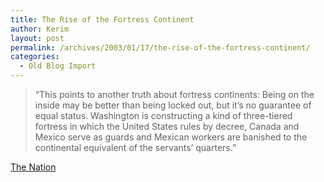 ```yaml
---
title: The Rise of the Fortress Continent
author: Kerim
layout: post
permalink: /archives/2003/01/17/the-rise-of-the-fortress-continent/
categories:
  - Old Blog Import
---
```


>   &#8220;This points to another truth about fortress continents: Being on the inside may be better than being locked out, but it&#8217;s no guarantee of equal status. Washington is constructing a kind of three-tiered fortress in which the United States rules by decree, Canada and Mexico serve as guards and Mexican workers are banished to the continental equivalent of the servants&#8217; quarters.&#8221;


<a href="http://www.thenation.com/doc.mhtml?i=20030203&s=klein" onclick="_gaq.push(['_trackEvent', 'outbound-article', 'http://www.thenation.com/doc.mhtml?i=20030203&s=klein', 'The Nation']);" >The Nation</a>

